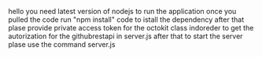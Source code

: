 hello
you need latest version of nodejs to run the application
once you pulled the code run "npm install" code to istall the dependency
after that plase provide private access token for the octokit class indoreder to get the autorization for the githubrestapi
in server.js
after that to start the server plase use the command server.js

